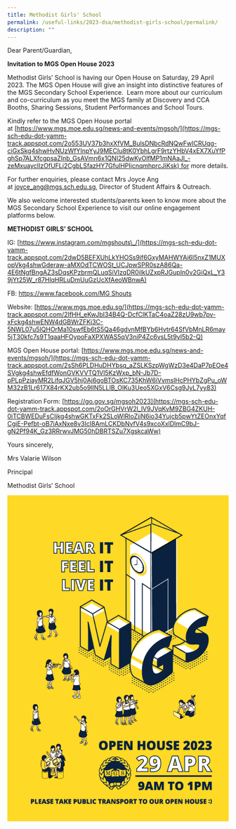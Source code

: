 ```yaml
---
title: Methodist Girls' School
permalink: /useful-links/2023-dsa/methodist-girls-school/permalink/
description: ""
---
```

Dear Parent/Guardian,

**Invitation to MGS Open House 2023**

Methodist Girls’ School is having our Open House on Saturday, 29 April 2023. The MGS Open House will give an insight into distinctive features of the MGS Secondary School Experience.  Learn more about our curriculum and co-curriculum as you meet the MGS family at Discovery and CCA Booths, Sharing Sessions, Student Performances and School Tours.

Kindly refer to the MGS Open House portal at [https://www.mgs.moe.edu.sg/news-and-events/mgsoh/](https://mgs-sch-edu-dot-yamm-track.appspot.com/2o553UV37b3hxXfVM_BulsDNbcRdNQwFwICRUqg-ciGxSkg4shwHvNUzWfYInpYyJ9MECIu8tK0YbhLgrF9rtzYHbV4xEX7XuYfPghSp7ALXfcgpsaZInb_GsAVmn6x1QNI25dwKyOlfMP1mNAaJl_-zeMxuaycIIzOfUFLj2CgbLSfazHY7GfulHPIjcnqmhprcJiKsk) for more details.

For further enquiries, please contact Mrs Joyce Ang at [joyce\_ang@mgs.sch.edu.sg](mailto:joyce_ang@mgs.sch.edu.sg), Director of Student Affairs & Outreach.

We also welcome interested students/parents keen to know more about the MGS Secondary School Experience to visit our online engagement platforms below.

**METHODIST GIRLS’ SCHOOL**

IG: [https://www.instagram.com/mgshouts\_/](https://mgs-sch-edu-dot-yamm-track.appspot.com/2dwD5BEFXUhLkYHOSs9if6GxyMAHWYAi6l5nxZ1MUXopVkg4shwGderaw-aMXOdTCWOSt_UCJpwSPR0szA86Qa-4E6tNgfBngAZ3sDqsKPzbrmQLuqSiVIzqDR0iIkUZxpRJGupln0v2GiQxL_Y39jYt25W_r87HlqHRLuDmUuGzUcXfAeoWBnwA)

FB: [https://www.facebook.com/MG Shouts](https://mgs-sch-edu-dot-yamm-track.appspot.com/2Qpcdihxvo4SI5sgHWIgfGnt1L2VL__3i5Ae6wX7vgjlZkg4shwFUp-xs4nLWY3nEq2ydSATyyG8fvY7rmapVdA3OhaLZGKsCFd8nINbE-ndbxRzlMTQqQ6IgrLl6IDaGEVGA51M6Q-_lmsnzQcve9FyyCwkz2oKzcDY2tc5ZG32UTXMSJH1618lqORyBYTaY9SNZfIyavjJo95MoowBOGXLZKrtG4A)

Website: [https://www.mgs.moe.edu.sg/](https://mgs-sch-edu-dot-yamm-track.appspot.com/2IfHH_eKwJbI34B4Q-DcfClKTaC4oaZ28zU9wb7pv-xFckg4shwENW4dGBWrZFKj3C-5NWL07u5lQHOrMa10swfEb6tS5Qa46gdvnMfBYb6Hvtr64SfVbMnLR6may5jT30kfc7s9T1qaaHFOypoFaXPXWAS5qV3niP4Zc6vsL5t9yI5b2-Q)

MGS Open House portal: [https://www.mgs.moe.edu.sg/news-and-events/mgsoh/](https://mgs-sch-edu-dot-yamm-track.appspot.com/2sSh6PLDHuDHYbsq_aZSLKSzpWgWzD3e4DaP7pEOe4SVgkg4shwEfdfWonGVKVVTQ1Vl5KzWxp_bN-Jb7D-pPLpPziayMR2LifqJGV5hj0Aj6goBTOsKC735KhW6iVvmslHcPHYbZgPu_oWM32zB1Lr617X84rKX2ub5o9lIN5LLIB_OlKu3Ueo5XGxV6Csg9JyL7yy83)

Registration Form: [https://go.gov.sg/mgsoh2023](https://mgs-sch-edu-dot-yamm-track.appspot.com/2oOrGHVrW2l_lV9JVqKvM9ZBG4ZKUH-0iTCBWEDuFsCljkg4shwGKTxFk2SLoWlRloZjjN6io34Yujcb5pwYtZEOnxYqfCgiE-Pefbt-oB7iAxNxe8v3IcI8AmLCKDbNvfV4s9xcoXxlDlmC9bJ-gN2Pf94K_Gz3RRrwvJMG50hDBRTSZu7XgskcaWw)

Yours sincerely,

Mrs Valarie Wilson

Principal

Methodist Girls’ School


![](/images/mgs%20poster.bmp)